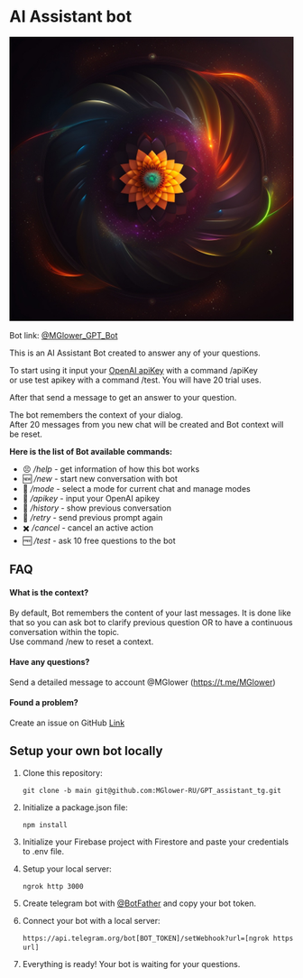 # AI Assistant bot

![Bot avatar](/public/avatar.jpg)

Bot link: [@MGlower_GPT_Bot](https://t.me/MGlower_GPT_Bot)

This is an AI Assistant Bot created to answer any of your questions.

To start using it input your [OpenAI apiKey](https://platform.openai.com/account/api-keys) with a command /apiKey  
or use test apikey with a command /test. You will have 20 trial uses.

After that send a message to get an answer to your question.

The bot remembers the context of your dialog.  
After 20 messages from you new chat will be created and Bot context will be reset.

**Here is the list of Bot available commands:**

- 😣 _/help_ - get information of how this bot works
- 🆕 _/new_ - start new conversation with bot
- 🦖 _/mode_ - select a mode for current chat and manage modes
- 🔑 _/apikey_ - input your OpenAI apikey
- 📜 _/history_ - show previous conversation
- 📌 _/retry_ - send previous prompt again
- ✖️ _/cancel_ - cancel an active action
- 🆓 _/test_ - ask 10 free questions to the bot

## FAQ

#### **What is the context?**

By default, Bot remembers the content of your last messages. It is done like that so you can ask bot to clarify previous question OR to have a continuous conversation within the topic.  
Use command /new to reset a context.

#### **Have any questions?**

Send a detailed message to account @MGlower (https://t.me/MGlower)

#### **Found a problem?**

Create an issue on GitHub [Link](https://github.com/MGlower-RU/GPT_assistant_tg/issues)

## Setup your own bot locally

1.  Clone this repository:

        git clone -b main git@github.com:MGlower-RU/GPT_assistant_tg.git

2.  Initialize a package.json file:

        npm install

3.  Initialize your Firebase project with Firestore and paste your credentials to .env file.

4.  Setup your local server:

        ngrok http 3000

5.  Create telegram bot with [@BotFather](https://t.me/BotFather) and copy your bot token.

6.  Connect your bot with a local server:

        https://api.telegram.org/bot[BOT_TOKEN]/setWebhook?url=[ngrok https url]

7.  Everything is ready! Your bot is waiting for your questions.
